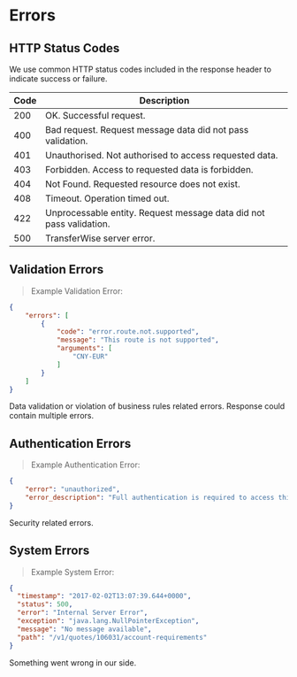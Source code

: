 # Errors
## HTTP Status Codes

We use common HTTP status codes included in the response header to indicate success or failure.

**Code** | **Description** 
------------ | ------------- 
200 | OK. Successful request.
400 | Bad request. Request message data did not pass validation.  
401 | Unauthorised. Not authorised to access requested data.  
403 | Forbidden. Access to requested data is forbidden. 
404 | Not Found. Requested resource does not exist.
408 | Timeout. Operation timed out. 
422 | Unprocessable entity. Request message data did not pass validation.
500 | TransferWise server error.


## Validation Errors

> Example Validation Error:

```json
{
    "errors": [
        {
            "code": "error.route.not.supported",
            "message": "This route is not supported",
            "arguments": [
                "CNY-EUR"
            ]
        }
    ]
}
```

Data validation or violation of business rules related errors. Response could contain multiple errors.



## Authentication Errors

> Example Authentication Error:

```json
{
    "error": "unauthorized",
    "error_description": "Full authentication is required to access this resource"
}
```

Security related errors.


## System Errors

> Example System Error:

```json
{
  "timestamp": "2017-02-02T13:07:39.644+0000",
  "status": 500,
  "error": "Internal Server Error",
  "exception": "java.lang.NullPointerException",
  "message": "No message available",
  "path": "/v1/quotes/106031/account-requirements"
}
```

Something went wrong in our side.
